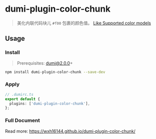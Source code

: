 # dumi-plugin-color-chunk

> 美化内联代码块儿 `#f00` 包裹的颜色值。 [Like Supported color models](https://docs.github.com/en/get-started/writing-on-github/getting-started-with-writing-and-formatting-on-github/basic-writing-and-formatting-syntax#supported-color-models)

## Usage

### Install

> Prerequisites: dumi@2.0.0+

```bash
npm install dumi-plugin-color-chunk --save-dev
```

### Apply

```ts
// .dumirc.ts
export default {
  plugins: ['dumi-plugin-color-chunk'],
};
```

### Full Document

Read more: https://wxh16144.github.io/dumi-plugin-color-chunk/
